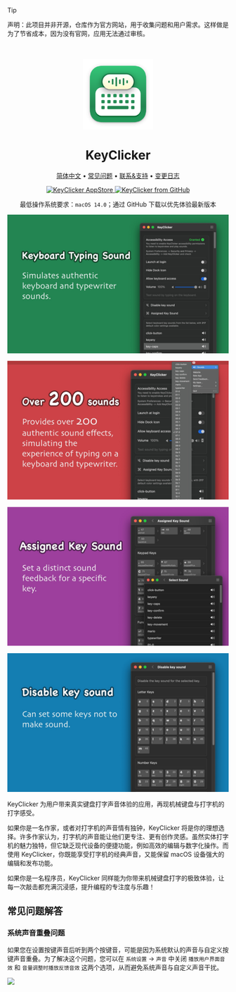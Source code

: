 <!--idoc:ignore:start-->
> [!TIP]
> 声明：此项目并非开源，仓库作为官方网站，用于收集问题和用户需求。这样做是为了节省成本，因为没有官网，应用无法通过审核。
<!--idoc:ignore:end-->

<div align="center">
  <br />
  <br />
  <img src="./assets/logo.png" width="160" height="160">
  <h1>
    KeyClicker
  </h1>
  <!--rehype:style=border: 0;-->
  <p>
    <a href="./README.zh.md">简体中文</a> • 
		<a href="#常见问题解答">常见问题</a> • 
    <a href="https://github.com/jaywcjlove/key-clicker/issues/new?assignees=jaywcjlove&labels=support%2Cfeedback%2Cquestion&projects=&template=bug_report_cn.yml&title=%F0%9F%99%8B%E2%80%8D%E2%99%82%EF%B8%8F+%E6%94%AF%E6%8C%81%E4%B8%8E%E5%8F%8D%E9%A6%88%3A+KeyClicker">联系&支持</a> • 
    <a href="https://github.com/jaywcjlove/key-clicker/releases">变更日志</a>
  </p>
  <p>
    <a target="_blank" href="https://apps.apple.com/app/key-clicker/6740425504" title="KeyClicker for macOS">
      <img alt="KeyClicker AppStore" src="https://jaywcjlove.github.io/sb/download/macos.svg" height="51">
    </a>
    <a target="_blank" href="https://github.com/jaywcjlove/key-clicker/releases/latest/download/KeyClicker.zip" title="KeyClicker for macOS">
      <img alt="KeyClicker from GitHub" src="https://wangchujiang.com/sb/download/apple-download.svg" height="51">
    </a>
  </p>
</div>

<div align="center">

最低操作系统要求：`macOS 14.0`；通过 GitHub 下载以优先体验最新版本

</div>

![KeyClicker 1](./assets/screenshots-1.jpg)

![KeyClicker 2](./assets/screenshots-2.jpg)

![KeyClicker 3](./assets/screenshots-3.jpg)

![KeyClicker 4](./assets/screenshots-4.jpg)

KeyClicker 为用户带来真实键盘打字声音体验的应用，再现机械键盘与打字机的打字感受。

如果你是一名作家，或者对打字机的声音情有独钟，KeyClicker 将是你的理想选择。许多作家认为，打字机的声音能让他们更专注、更有创作灵感。虽然实体打字机的魅力独特，但它缺乏现代设备的便捷功能，例如高效的编辑与数字化操作。而使用 KeyClicker，你既能享受打字机的经典声音，又能保留 macOS 设备强大的编辑和发布功能。

如果你是一名程序员，KeyClicker 同样能为你带来机械键盘打字的极致体验，让每一次敲击都充满沉浸感，提升编程的专注度与乐趣！

## 常见问题解答

### 系统声音重叠问题

如果您在设置按键声音后听到两个按键音，可能是因为系统默认的声音与自定义按键声音重叠。为了解决这个问题，您可以在 `系统设置` -> `声音` 中关闭 `播放用户界面音效` 和 `音量调整时播放反馈音效` 这两个选项，从而避免系统声音与自定义声音干扰。

<img width="420" src="https://github.com/user-attachments/assets/78fd945f-fc96-4162-8ad9-d7667e814dfb" />

<!--version: v1.0.0 -->